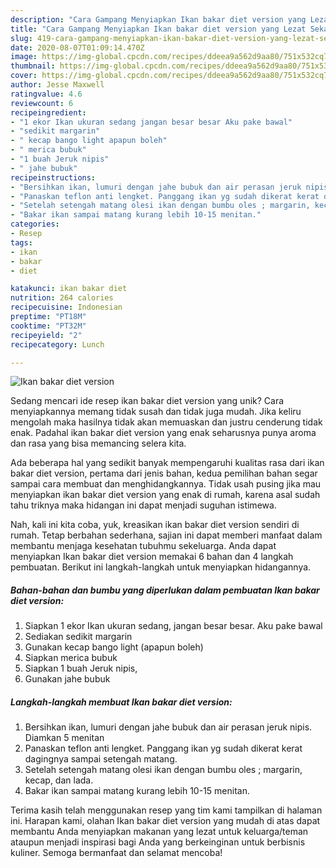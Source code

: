 ```yaml
---
description: "Cara Gampang Menyiapkan Ikan bakar diet version yang Lezat Sekali"
title: "Cara Gampang Menyiapkan Ikan bakar diet version yang Lezat Sekali"
slug: 419-cara-gampang-menyiapkan-ikan-bakar-diet-version-yang-lezat-sekali
date: 2020-08-07T01:09:14.470Z
image: https://img-global.cpcdn.com/recipes/ddeea9a562d9aa80/751x532cq70/ikan-bakar-diet-version-foto-resep-utama.jpg
thumbnail: https://img-global.cpcdn.com/recipes/ddeea9a562d9aa80/751x532cq70/ikan-bakar-diet-version-foto-resep-utama.jpg
cover: https://img-global.cpcdn.com/recipes/ddeea9a562d9aa80/751x532cq70/ikan-bakar-diet-version-foto-resep-utama.jpg
author: Jesse Maxwell
ratingvalue: 4.6
reviewcount: 6
recipeingredient:
- "1 ekor Ikan ukuran sedang jangan besar besar Aku pake bawal"
- "sedikit margarin"
- " kecap bango light apapun boleh"
- " merica bubuk"
- "1 buah Jeruk nipis"
- " jahe bubuk"
recipeinstructions:
- "Bersihkan ikan, lumuri dengan jahe bubuk dan air perasan jeruk nipis. Diamkan 5 menitan"
- "Panaskan teflon anti lengket. Panggang ikan yg sudah dikerat kerat dagingnya sampai setengah matang."
- "Setelah setengah matang olesi ikan dengan bumbu oles ; margarin, kecap, dan lada."
- "Bakar ikan sampai matang kurang lebih 10-15 menitan."
categories:
- Resep
tags:
- ikan
- bakar
- diet

katakunci: ikan bakar diet 
nutrition: 264 calories
recipecuisine: Indonesian
preptime: "PT18M"
cooktime: "PT32M"
recipeyield: "2"
recipecategory: Lunch

---
```



![Ikan bakar diet version](https://img-global.cpcdn.com/recipes/ddeea9a562d9aa80/751x532cq70/ikan-bakar-diet-version-foto-resep-utama.jpg)

Sedang mencari ide resep ikan bakar diet version yang unik? Cara menyiapkannya memang tidak susah dan tidak juga mudah. Jika keliru mengolah maka hasilnya tidak akan memuaskan dan justru cenderung tidak enak. Padahal ikan bakar diet version yang enak seharusnya punya aroma dan rasa yang bisa memancing selera kita.



Ada beberapa hal yang sedikit banyak mempengaruhi kualitas rasa dari ikan bakar diet version, pertama dari jenis bahan, kedua pemilihan bahan segar sampai cara membuat dan menghidangkannya. Tidak usah pusing jika mau menyiapkan ikan bakar diet version yang enak di rumah, karena asal sudah tahu triknya maka hidangan ini dapat menjadi suguhan istimewa.


Nah, kali ini kita coba, yuk, kreasikan ikan bakar diet version sendiri di rumah. Tetap berbahan sederhana, sajian ini dapat memberi manfaat dalam membantu menjaga kesehatan tubuhmu sekeluarga. Anda dapat menyiapkan Ikan bakar diet version memakai 6 bahan dan 4 langkah pembuatan. Berikut ini langkah-langkah untuk menyiapkan hidangannya.

<!--inarticleads1-->

##### Bahan-bahan dan bumbu yang diperlukan dalam pembuatan Ikan bakar diet version:

1. Siapkan 1 ekor Ikan ukuran sedang, jangan besar besar. Aku pake bawal
1. Sediakan sedikit margarin
1. Gunakan  kecap bango light (apapun boleh)
1. Siapkan  merica bubuk
1. Siapkan 1 buah Jeruk nipis,
1. Gunakan  jahe bubuk




<!--inarticleads2-->

##### Langkah-langkah membuat Ikan bakar diet version:

1. Bersihkan ikan, lumuri dengan jahe bubuk dan air perasan jeruk nipis. Diamkan 5 menitan
1. Panaskan teflon anti lengket. Panggang ikan yg sudah dikerat kerat dagingnya sampai setengah matang.
1. Setelah setengah matang olesi ikan dengan bumbu oles ; margarin, kecap, dan lada.
1. Bakar ikan sampai matang kurang lebih 10-15 menitan.




Terima kasih telah menggunakan resep yang tim kami tampilkan di halaman ini. Harapan kami, olahan Ikan bakar diet version yang mudah di atas dapat membantu Anda menyiapkan makanan yang lezat untuk keluarga/teman ataupun menjadi inspirasi bagi Anda yang berkeinginan untuk berbisnis kuliner. Semoga bermanfaat dan selamat mencoba!

